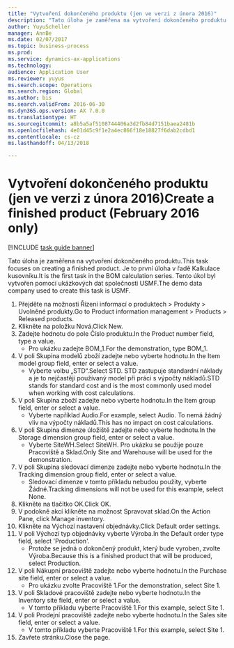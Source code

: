 ```yaml
--- 
title: "Vytvoření dokončeného produktu (jen ve verzi z února 2016)"
description: "Tato úloha je zaměřena na vytvoření dokončeného produktu."
author: YuyuScheller
manager: AnnBe
ms.date: 02/07/2017
ms.topic: business-process
ms.prod: 
ms.service: dynamics-ax-applications
ms.technology: 
audience: Application User
ms.reviewer: yuyus
ms.search.scope: Operations
ms.search.region: Global
ms.author: bis
ms.search.validFrom: 2016-06-30
ms.dyn365.ops.version: AX 7.0.0
ms.translationtype: HT
ms.sourcegitcommit: a8b5a5af5108744406a3d2fb84d7151baea2481b
ms.openlocfilehash: 4e01d45c9f1e2a4ec866f18e18827f6dab2cdbd1
ms.contentlocale: cs-cz
ms.lasthandoff: 04/13/2018

---
```

# <a name="create-a-finished-product-february-2016-only"></a><span data-ttu-id="5d6ab-103">Vytvoření dokončeného produktu (jen ve verzi z února 2016)</span><span class="sxs-lookup"><span data-stu-id="5d6ab-103">Create a finished product (February 2016 only)</span></span>

[!INCLUDE [task guide banner](../../includes/task-guide-banner.md)]

<span data-ttu-id="5d6ab-104">Tato úloha je zaměřena na vytvoření dokončeného produktu.</span><span class="sxs-lookup"><span data-stu-id="5d6ab-104">This task focuses on creating a finished product.</span></span> <span data-ttu-id="5d6ab-105">Je to první úloha v řadě Kalkulace kusovníku.</span><span class="sxs-lookup"><span data-stu-id="5d6ab-105">It is the first task in the BOM calculation series.</span></span> <span data-ttu-id="5d6ab-106">Tento úkol byl vytvořen pomocí ukázkových dat společnosti USMF.</span><span class="sxs-lookup"><span data-stu-id="5d6ab-106">The demo data company used to create this task is USMF.</span></span>

1. <span data-ttu-id="5d6ab-107">Přejděte na možnosti Řízení informací o produktech > Produkty > Uvolněné produkty.</span><span class="sxs-lookup"><span data-stu-id="5d6ab-107">Go to Product information management > Products > Released products.</span></span>
2. <span data-ttu-id="5d6ab-108">Klikněte na položku Nová.</span><span class="sxs-lookup"><span data-stu-id="5d6ab-108">Click New.</span></span>
3. <span data-ttu-id="5d6ab-109">Zadejte hodnotu do pole Číslo produktu.</span><span class="sxs-lookup"><span data-stu-id="5d6ab-109">In the Product number field, type a value.</span></span>
    * <span data-ttu-id="5d6ab-110">Pro ukázku zadejte BOM_1.</span><span class="sxs-lookup"><span data-stu-id="5d6ab-110">For the demonstration, type BOM_1.</span></span>  
4. <span data-ttu-id="5d6ab-111">V poli Skupina modelů zboží zadejte nebo vyberte hodnotu.</span><span class="sxs-lookup"><span data-stu-id="5d6ab-111">In the Item model group field, enter or select a value.</span></span>
    * <span data-ttu-id="5d6ab-112">Vyberte volbu „STD“.</span><span class="sxs-lookup"><span data-stu-id="5d6ab-112">Select STD.</span></span> <span data-ttu-id="5d6ab-113">STD zastupuje standardní náklady a je to nejčastěji používaný model při práci s výpočty nákladů.</span><span class="sxs-lookup"><span data-stu-id="5d6ab-113">STD stands for standard cost and is the most commonly used model when working with cost calculations.</span></span>  
5. <span data-ttu-id="5d6ab-114">V poli Skupina zboží zadejte nebo vyberte hodnotu.</span><span class="sxs-lookup"><span data-stu-id="5d6ab-114">In the Item group field, enter or select a value.</span></span>
    * <span data-ttu-id="5d6ab-115">Vyberte například Audio.</span><span class="sxs-lookup"><span data-stu-id="5d6ab-115">For example, select Audio.</span></span> <span data-ttu-id="5d6ab-116">To nemá žádný vliv na výpočty nákladů.</span><span class="sxs-lookup"><span data-stu-id="5d6ab-116">This has no impact on cost calculations.</span></span>  
6. <span data-ttu-id="5d6ab-117">V poli Skupina dimenze úložiště zadejte nebo vyberte hodnotu.</span><span class="sxs-lookup"><span data-stu-id="5d6ab-117">In the Storage dimension group field, enter or select a value.</span></span>
    * <span data-ttu-id="5d6ab-118">Vyberte SiteWH.</span><span class="sxs-lookup"><span data-stu-id="5d6ab-118">Select SiteWH.</span></span> <span data-ttu-id="5d6ab-119">Pro ukázku se použije pouze Pracoviště a Sklad.</span><span class="sxs-lookup"><span data-stu-id="5d6ab-119">Only Site and Warehouse will be used for the demonstration.</span></span>  
7. <span data-ttu-id="5d6ab-120">V poli Skupina sledovací dimenze zadejte nebo vyberte hodnotu.</span><span class="sxs-lookup"><span data-stu-id="5d6ab-120">In the Tracking dimension group field, enter or select a value.</span></span>
    * <span data-ttu-id="5d6ab-121">Sledovací dimenze v tomto příkladu nebudou použity, vyberte Žádné.</span><span class="sxs-lookup"><span data-stu-id="5d6ab-121">Tracking dimensions will not be used for this example, select None.</span></span>  
8. <span data-ttu-id="5d6ab-122">Klikněte na tlačítko OK.</span><span class="sxs-lookup"><span data-stu-id="5d6ab-122">Click OK.</span></span>
9. <span data-ttu-id="5d6ab-123">V podokně akcí klikněte na možnost Spravovat sklad.</span><span class="sxs-lookup"><span data-stu-id="5d6ab-123">On the Action Pane, click Manage inventory.</span></span>
10. <span data-ttu-id="5d6ab-124">Klikněte na Výchozí nastavení objednávky.</span><span class="sxs-lookup"><span data-stu-id="5d6ab-124">Click Default order settings.</span></span>
11. <span data-ttu-id="5d6ab-125">V poli Výchozí typ objednávky vyberte Výroba.</span><span class="sxs-lookup"><span data-stu-id="5d6ab-125">In the Default order type field, select 'Production'.</span></span>
    * <span data-ttu-id="5d6ab-126">Protože se jedná o dokončený produkt, který bude vyroben, zvolte Výroba.</span><span class="sxs-lookup"><span data-stu-id="5d6ab-126">Because this is a finished product that will be produced, select Production.</span></span>  
12. <span data-ttu-id="5d6ab-127">V poli Nákupní pracoviště zadejte nebo vyberte hodnotu.</span><span class="sxs-lookup"><span data-stu-id="5d6ab-127">In the Purchase site field, enter or select a value.</span></span>
    * <span data-ttu-id="5d6ab-128">Pro ukázku zvolte Pracoviště 1.</span><span class="sxs-lookup"><span data-stu-id="5d6ab-128">For the demonstration, select Site 1.</span></span>  
13. <span data-ttu-id="5d6ab-129">V poli Skladové pracoviště zadejte nebo vyberte hodnotu.</span><span class="sxs-lookup"><span data-stu-id="5d6ab-129">In the Inventory site field, enter or select a value.</span></span>
    * <span data-ttu-id="5d6ab-130">V tomto příkladu vyberte Pracoviště 1.</span><span class="sxs-lookup"><span data-stu-id="5d6ab-130">For this example, select Site 1.</span></span>  
14. <span data-ttu-id="5d6ab-131">V poli Prodejní pracoviště zadejte nebo vyberte hodnotu.</span><span class="sxs-lookup"><span data-stu-id="5d6ab-131">In the Sales site field, enter or select a value.</span></span>
    * <span data-ttu-id="5d6ab-132">V tomto příkladu vyberte Pracoviště 1.</span><span class="sxs-lookup"><span data-stu-id="5d6ab-132">For this example, select Site 1.</span></span>  
15. <span data-ttu-id="5d6ab-133">Zavřete stránku.</span><span class="sxs-lookup"><span data-stu-id="5d6ab-133">Close the page.</span></span>


